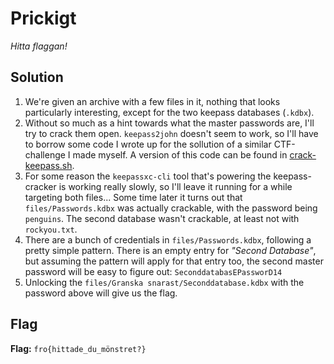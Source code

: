 # Prickigt
*Hitta flaggan!*

## Solution
1. We're given an archive with a few files in it, nothing that looks particularly interesting, except for the two keepass databases (`.kdbx`).
2. Without so much as a hint towards what the master passwords are, I'll try to crack them open. `keepass2john` doesn't seem to work, so I'll have to borrow some code I wrote up for the sollution of a similar CTF-challenge I made myself. A version of this code can be found in [crack-keepass.sh](crack-keepass.sh).
3. For some reason the `keepassxc-cli` tool that's powering the keepass-cracker is working really slowly, so I'll leave it running for a while targeting both files... Some time later it turns out that `files/Passwords.kdbx` was actually crackable, with the password being `penguins`. The second database wasn't crackable, at least not with `rockyou.txt`.
4. There are a bunch of credentials in `files/Passwords.kdbx`, following a pretty simple pattern. There is an empty entry for *"Second Database"*, but assuming the pattern will apply for that entry too, the second master password will be easy to figure out: `SeconddatabasEPassworD14`
5. Unlocking the `files/Granska snarast/Seconddatabase.kdbx` with the password above will give us the flag.


## Flag
**Flag:** `fro{hittade_du_mönstret?}`
